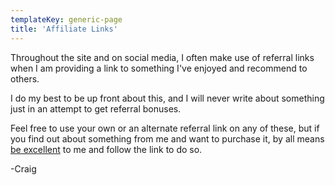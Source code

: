 ```yaml
---
templateKey: generic-page
title: 'Affiliate Links'
---
```


Throughout the site and on social media, I often make use of referral links when I am providing a link to something I've enjoyed and recommend to others. 

I do my best to be up front about this, and I will never write about something just in an attempt to get referral bonuses. 

Feel free to use your own or an alternate referral link on any of these, but if you find out about something from me and want to purchase it, by all means [be excellent][1] to me and follow the link to do so.

 [1]: https://www.youtube.com/watch?v=rph_1DODXDU

-Craig